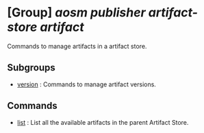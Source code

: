 # [Group] _aosm publisher artifact-store artifact_

Commands to manage artifacts in a artifact store.

## Subgroups

- [version](/Commands/aosm/publisher/artifact-store/artifact/version/readme.md)
: Commands to manage artifact versions.

## Commands

- [list](/Commands/aosm/publisher/artifact-store/artifact/_list.md)
: List all the available artifacts in the parent Artifact Store.
